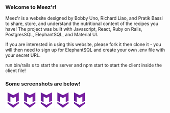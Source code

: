 ### Welcome to Meez'r! 

Meez'r is a website designed by Bobby Uno, Richard Liao, and Pratik Bassi to share, store, and understand the nutritional content of the recipes you have!
The project was built with Javascript, React, Ruby on Rails, PostgresSQL, ElephantSQL, and Material UI.

If you are interested in using this website, please fork it then clone it - you will then need to sign up for ElephantSQL and create your own .env file with your secret URL.

run bin/rails s to start the server and npm start to start the client inside the client file!

### Some screenshots are below!
![alt text](https://github.com/adam-p/markdown-here/raw/master/src/common/images/icon48.png "Front Page")
![alt text](https://github.com/adam-p/markdown-here/raw/master/src/common/images/icon48.png "Front Page expanded")
![alt text](https://github.com/adam-p/markdown-here/raw/master/src/common/images/icon48.png "Login Screen")
![alt text](https://github.com/adam-p/markdown-here/raw/master/src/common/images/icon48.png "Meal Page")
![alt text](https://github.com/adam-p/markdown-here/raw/master/src/common/images/icon48.png "Nutrition Chart")
